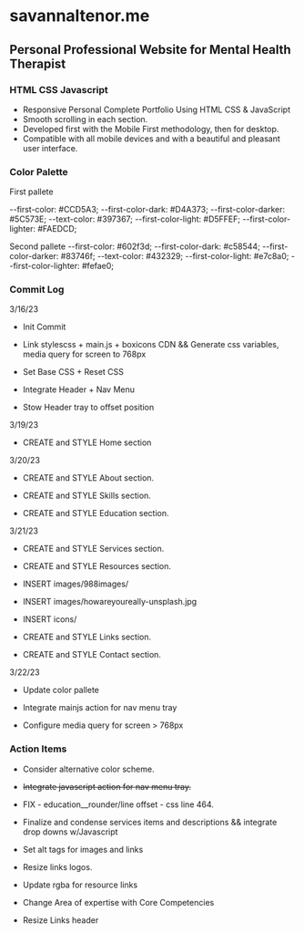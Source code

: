 # savannaltenor.me

## Personal Professional Website for Mental Health Therapist

### HTML CSS Javascript

- Responsive Personal Complete Portfolio Using HTML CSS & JavaScript
- Smooth scrolling in each section.
- Developed first with the Mobile First methodology, then for desktop.
- Compatible with all mobile devices and with a beautiful and pleasant user interface.

### Color Palette

First pallete

  --first-color: #CCD5A3;
  --first-color-dark: #D4A373;
  --first-color-darker: #5C573E;
  --text-color: #397367;
  --first-color-light: #D5FFEF;
  --first-color-lighter: #FAEDCD;

Second pallete
  --first-color: #602f3d;
  --first-color-dark: #c58544;
  --first-color-darker: #83746f;
  --text-color: #432329;
  --first-color-light: #e7c8a0;
  --first-color-lighter: #fefae0;

### Commit Log

3/16/23

- Init Commit

- Link stylescss + main.js + boxicons CDN && Generate css  variables, media query for screen to 768px

- Set Base CSS + Reset CSS

- Integrate Header + Nav Menu

- Stow Header tray to offset position

3/19/23

- CREATE and STYLE Home section

3/20/23

- CREATE and STYLE About section.

- CREATE and STYLE Skills section.

- CREATE and STYLE Education section.

3/21/23

- CREATE and STYLE Services section.

- CREATE and STYLE Resources section.

- INSERT images/988images/

- INSERT images/howareyoureally-unsplash.jpg

- INSERT icons/

- CREATE and STYLE Links section.

- CREATE and STYLE Contact section.

3/22/23

- Update color pallete

- Integrate mainjs action for nav menu tray

- Configure media query for screen > 768px

### Action Items

- Consider alternative color scheme.

- ~~Integrate javascript action for nav menu tray.~~

- FIX - education__rounder/line offset - css line 464.

- Finalize and condense services items and descriptions && integrate drop downs w/Javascript

- Set alt tags for images and links

- Resize links logos.

- Update rgba for resource links

- Change Area of expertise with Core Competencies

- Resize Links header
